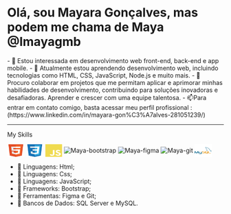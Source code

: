 <h1>Olá, sou <span>Mayara Gonçalves,</span> mas podem me chama de Maya @Imayagmb</h1>
- 👀  Estou interessada em desenvolvimento web front-end, back-end e app mobile.
- 🌱 Atualmente estou aprendendo desenvolvimento web, incluindo tecnologias como HTML, CSS, JavaScript, Node.js e muito mais.
- 💞️ Procuro colaborar em projetos que me permitam aplicar e aprimorar minhas habilidades de desenvolvimento, contribuindo para soluções inovadoras e desafiadoras. Aprender e crescer com uma equipe talentosa.
- 📫Para entrar em contato comigo, basta acessar meu perfil profissional : (https://www.linkedin.com/in/mayara-gon%C3%A7alves-281051239/)

<!---
Imayagmb/Imayagmb is a ✨ special ✨ repository because its `README.md` (this file) appears on your GitHub profile.
You can click the Preview link to take a look at your changes.
--->
<hr> 
My Skills
<p align = "left" </p>
   <img align="center" alt="Maya-HTML" height="30" width="40" src="https://raw.githubusercontent.com/devicons/devicon/master/icons/html5/html5-original.svg">
   <img align="center" alt="Maya" height="30" width="40" src="https://raw.githubusercontent.com/devicons/devicon/master/icons/css3/css3-original.svg">
   <img align="center" alt="Maya-Js" height="30" width="40" src="https://raw.githubusercontent.com/devicons/devicon/master/icons/javascript/javascript-plain.svg">
   <img align="center" alt="Maya-bootstrap" height="30" width="40" src="https://uxwing.com/wp-content/themes/uxwing/download/brands-and-social-media/bootstrap-5-logo-icon.png">
   <img align="center" alt="Maya-figma" height="30" width="40" src="https://cdn-icons-png.flaticon.com/512/5968/5968705.png">
   <img align="center" alt="Maya-git" height="30" width="40" src="https://upload.wikimedia.org/wikipedia/commons/thumb/3/3f/Git_icon.svg/2048px-Git_icon.svg.png">
   <img align="center" alt="Maya-mysql" height="30" width="40" src="https://raw.githubusercontent.com/devicons/devicon/master/icons/mysql/mysql-original-wordmark.svg">
   
<ul>
<li> 🚀 Linguagens: Html;</li>
<li> 🚀 Linguagens: Css;</li>
<li> 🚀 Linguagens: JavaScript;</li>
<li> 🚀 Frameworks: Bootstrap;</li>
<li> 🚀 Ferramentas: Figma e Git;</li>
<li> 🚀 Bancos de Dados: SQL Server e MySQL.</li>
</ul>

